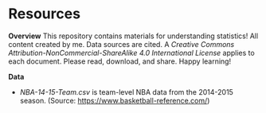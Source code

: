 # Resources

**Overview**
This repository contains materials for understanding statistics! All content created by me. Data sources are cited. A _Creative Commons Attribution-NonCommercial-ShareAlike 4.0 International License_ applies to each document. Please read, download, and share. Happy learning!

**Data**
* _NBA-14-15-Team.csv_ is team-level NBA data from the 2014-2015 season. (Source: <https://www.basketball-reference.com/>)
